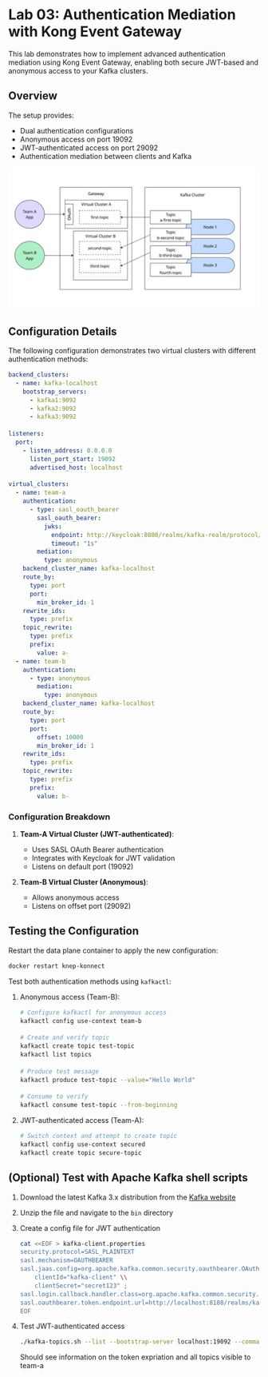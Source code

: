 # Lab 03: Authentication Mediation with Kong Event Gateway

This lab demonstrates how to implement advanced authentication mediation using Kong Event Gateway, enabling both secure JWT-based and anonymous access to your Kafka clusters.

## Overview

The setup provides:

- Dual authentication configurations
- Anonymous access on port 19092
- JWT-authenticated access on port 29092
- Authentication mediation between clients and Kafka

![auth-mediation](images/auth-mediation.jpg)

## Configuration Details

The following configuration demonstrates two virtual clusters with different authentication methods:

```yaml
backend_clusters:
  - name: kafka-localhost
    bootstrap_servers:
      - kafka1:9092
      - kafka2:9092
      - kafka3:9092

listeners:
  port:
    - listen_address: 0.0.0.0
      listen_port_start: 19092
      advertised_host: localhost

virtual_clusters:
  - name: team-a
    authentication:
      - type: sasl_oauth_bearer
        sasl_oauth_bearer:
          jwks:
            endpoint: http://keycloak:8080/realms/kafka-realm/protocol/openid-connect/certs
            timeout: "1s"
        mediation:
          type: anonymous
    backend_cluster_name: kafka-localhost
    route_by:
      type: port
      port:
        min_broker_id: 1
    rewrite_ids:
      type: prefix
    topic_rewrite:
      type: prefix
      prefix:
        value: a-
  - name: team-b
    authentication:
      - type: anonymous
        mediation:
          type: anonymous
    backend_cluster_name: kafka-localhost
    route_by:
      type: port
      port:
        offset: 10000
        min_broker_id: 1
    rewrite_ids:
      type: prefix
    topic_rewrite:
      type: prefix
      prefix:
        value: b-
```

### Configuration Breakdown

1. **Team-A Virtual Cluster (JWT-authenticated)**:

   - Uses SASL OAuth Bearer authentication
   - Integrates with Keycloak for JWT validation
   - Listens on default port (19092)

2. **Team-B Virtual Cluster (Anonymous)**:
   - Allows anonymous access
   - Listens on offset port (29092)

## Testing the Configuration

Restart the data plane container to apply the new configuration:

```bash
docker restart knep-konnect
```

Test both authentication methods using `kafkactl`:

1. Anonymous access (Team-B):

   ```bash
   # Configure kafkactl for anonymous access
   kafkactl config use-context team-b

   # Create and verify topic
   kafkactl create topic test-topic
   kafkactl list topics

   # Produce test message
   kafkactl produce test-topic --value="Hello World"

   # Consume to verify
   kafkactl consume test-topic --from-beginning
   ```

2. JWT-authenticated access (Team-A):

   ```bash
   # Switch context and attempt to create topic
   kafkactl config use-context secured
   kafkactl create topic secure-topic
   ```

## (Optional) Test with Apache Kafka shell scripts

1. Download the latest Kafka 3.x distribution from the [Kafka website](https://kafka.apache.org/downloads)

2. Unzip the file and navigate to the `bin` directory

3. Create a config file for JWT authentication

   ```bash
   cat <<EOF > kafka-client.properties
   security.protocol=SASL_PLAINTEXT
   sasl.mechanism=OAUTHBEARER
   sasl.jaas.config=org.apache.kafka.common.security.oauthbearer.OAuthBearerLoginModule required \\
       clientId="kafka-client" \\
       clientSecret="secret123" ;
   sasl.login.callback.handler.class=org.apache.kafka.common.security.oauthbearer.secured.OAuthBearerLoginCallbackHandler
   sasl.oauthbearer.token.endpoint.url=http://localhost:8180/realms/kafka-realm/protocol/openid-connect/token
   EOF
   ```

4. Test JWT-authenticated access

   ```bash
   ./kafka-topics.sh --list --bootstrap-server localhost:19092 --command-config kafka-client.properties
   ```

   Should see information on the token expriation and all topics visible to team-a
